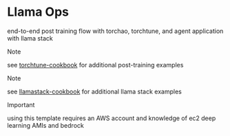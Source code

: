 # Llama Ops

end-to-end post training flow with torchao, torchtune, and agent application with llama stack

> [!NOTE]
> see [torchtune-cookbook](https://github.com/jxtngx/torchtune-cookbook) for additional post-training examples

> [!NOTE]
> see [llamastack-cookbook](https://github.com/jxtngx/llamastack-cookbook) for additional llama stack examples

> [!IMPORTANT]
> using this template requires an AWS account and knowledge of ec2 deep learning AMIs and bedrock
